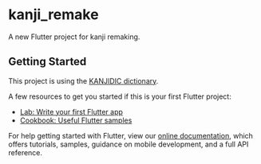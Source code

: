 # kanji_remake

A new Flutter project for kanji remaking.

## Getting Started

This project is using the [KANJIDIC dictionary](http://www.edrdg.org/wiki/index.php/KANJIDIC_Project).

A few resources to get you started if this is your first Flutter project:

- [Lab: Write your first Flutter app](https://flutter.dev/docs/get-started/codelab)
- [Cookbook: Useful Flutter samples](https://flutter.dev/docs/cookbook)

For help getting started with Flutter, view our
[online documentation](https://flutter.dev/docs), which offers tutorials,
samples, guidance on mobile development, and a full API reference.
